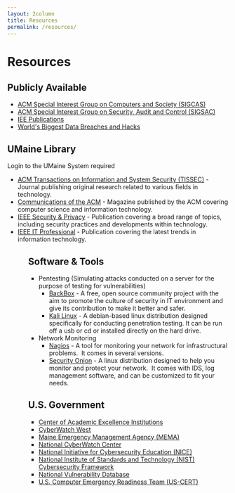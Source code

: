 ```yaml
---
layout: 2column
title: Resources
permalink: /resources/
---
```


<h1>Resources</h1>

<h2>Publicly Available</h2>
<ul class="bullet-list">
	<li><a href="http://www.sigcas.org/">ACM Special Interest Group on Computers and Society (SIGCAS)</a></li>
	<li><a href="http://www.sigsac.org/">ACM Special Interest Group on Security, Audit and Control (SIGSAC)</a></li>
	<li><a href="http://ieeexplore.ieee.org/Xplore/home.jsp">IEE Publications</a></li>
	<li><a href="http://www.informationisbeautiful.net/visualizations/worlds-biggest-data-breaches-hacks/">World's Biggest Data Breaches and Hacks</a></li>
</ul>
<h2>UMaine Library</h2>
Login to the UMaine System required
<ul class="bullet-list">
	<li><a href="http://tissec.acm.org.ursus-proxy-1.ursus.maine.edu/">ACM Transactions on Information and System Security (TISSEC)</a> - Journal publishing original research related to various fields in technology.</li>
	<li><a href="http://cacm.acm.org.ursus-proxy-1.ursus.maine.edu/">Communications of the ACM</a> - Magazine published by the ACM covering computer science and information technology.</li>
	<li><a href="http://ieeexplore.ieee.org.ursus-proxy-1.ursus.maine.edu/">IEEE Security &amp; Privacy</a> - Publication covering a broad range of topics, including security practices and developments within technology.</li>
	<li><a href="http://ieeexplore.ieee.org.ursus-proxy-1.ursus.maine.edu/">IEEE IT Professional</a> - Publication covering the latest trends in information technology.</li>
<ul class="bullet-list">
<h2>Software &amp; Tools</h2>
<ul class="bullet-list">
	<li>Pentesting (Simulating attacks conducted on a server for the purpose of testing for vulnerabilities)
<ul>
	<li><a href="https://www.backbox.org/">BackBox</a> - A free, open source community project with the aim to promote the culture of security in IT environment and give its contribution to make it better and safer.</li>
	<li><a href="https://www.kali.org/">Kali Linux</a> - A debian-based linux distribution designed specifically for conducting penetration testing. It can be run off a usb or cd or installed directly on the hard drive.</li>
</ul>
</li>
	<li>Network Monitoring
<ul class="bullet-list">
	<li><a href="https://www.nagios.org/">Nagios</a> - A tool for monitoring your network for infrastructural problems.  It comes in several versions.</li>
	<li><a href="https://security-onion-solutions.github.io/security-onion/">Security Onion</a> - A linux distribution designed to help you monitor and protect your network.  It comes with IDS, log management software, and can be customized to fit your needs.</li>
</ul>
</li>
</ul>
<h2>U.S. Government</h2>
<ul class="bullet-list">
	<li><a href="https://www.nsa.gov/ia/academic_outreach/nat_cae/institutions.shtml">Center of Academic Excellence Institutions</a></li>
	<li><a href="http://www.cyberwatchwest.org/">CyberWatch West</a></li>
	<li><a href="http://www.maine.gov/mema/">Maine Emergency Management Agency (MEMA)</a></li>
	<li><a href="http://www.nationalcyberwatch.org/">National CyberWatch Center</a></li>
	<li><a href="http://csrc.nist.gov/nice/index.htm">National Initiative for Cybersecurity Education (NICE)</a></li>
	<li><a href="http://www.nist.gov/cyberframework/">National Institute of Standards and Technology (NIST) Cybersecurity Framework</a></li>
	<li><a href="https://nvd.nist.gov/">National Vulnerability Database</a></li>
	<li><a href="https://www.us-cert.gov/">U.S. Computer Emergency Readiness Team (US-CERT)</a></li>
</ul>
